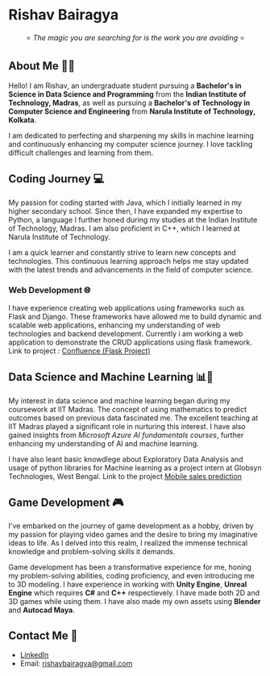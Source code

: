 <!--
**Vahsir7/Vahsir7** is a ✨ _special_ ✨ repository because its `README.md` (this file) appears on your GitHub profile.

Here are some ideas to get you started:

- 🔭 I’m currently working on ...
- 🌱 I’m currently learning ...
- 👯 I’m looking to collaborate on ...
- 🤔 I’m looking for help with ...
- 💬 Ask me about ...
- 📫 How to reach me: ...
- 😄 Pronouns: ...
- ⚡ Fun fact: ...
-->
# Rishav Bairagya
<div align="center">
⭐ <em>The magic you are searching for is the work you are avoiding</em> ⭐
</div>

## About Me 👦🏻
Hello! I am Rishav, an undergraduate student pursuing a **Bachelor's in Science in Data Science and Programming** from the **Indian Institute of Technology, Madras**, as well as pursuing a **Bachelor's of Technology in Computer Science and Engineering** from **Narula Institute of Technology, Kolkata**.

I am dedicated to perfecting and sharpening my skills in machine learning and continuously enhancing my computer science journey. I love tackling difficult challenges and learning from them.

## Coding Journey 💻
My passion for coding started with Java, which I initially learned in my higher secondary school. Since then, I have expanded my expertise to Python, a language I further honed during my studies at the Indian Institute of Technology, Madras. I am also proficient in C++, which I learned at Narula Institute of Technology.

I am a quick learner and constantly strive to learn new concepts and technologies. This continuous learning approach helps me stay updated with the latest trends and advancements in the field of computer science.

### Web Development 🌐
I have experience creating web applications using frameworks such as Flask and Django. These frameworks have allowed me to build dynamic and scalable web applications, enhancing my understanding of web technologies and backend development.
Currently i am working a web application to demonstrate the CRUD applications using flask framework. Link to project : <a href="https://github.com/Vahsir7/Confluence">Confluence (Flask Project)</a>

## Data Science and Machine Learning 📊🤖
My interest in data science and machine learning began during my coursework at IIT Madras. The concept of using mathematics to predict outcomes based on previous data fascinated me. The excellent teaching at IIT Madras played a significant role in nurturing this interest. I have also gained insights from *Microsoft Azure AI fundamentals courses*, further enhancing my understanding of AI and machine learning.

I have also leant basic knowdlege about Exploratory Data Analysis and usage of python libraries for Machine learning as a project intern at Globsyn Technologies, West Bengal. Link to the project <a href="https://github.com/Vahsir7/EDA/tree/main/mobile_sales">Mobile sales prediction</a>

## Game Development 🎮

I've embarked on the journey of game development as a hobby, driven by my passion for playing video games and the desire to bring my imaginative ideas to life. As I delved into this realm, I realized the immense technical knowledge and problem-solving skills it demands.

Game development has been a transformative experience for me, honing my problem-solving abilities, coding proficiency, and even introducing me to 3D modeling. I have experience in working with **Unity Engine**, **Unreal Engine** which requires **C#** and **C++** respectievely. I have made both 2D and 3D games while using them. I have also made my own assets using **Blender** and **Autocad Maya**.

## Contact Me 🤙
- [LinkedIn](https://www.linkedin.com/in/rishavbairagya/)
- Email: rishavbairagya@gmail.com
